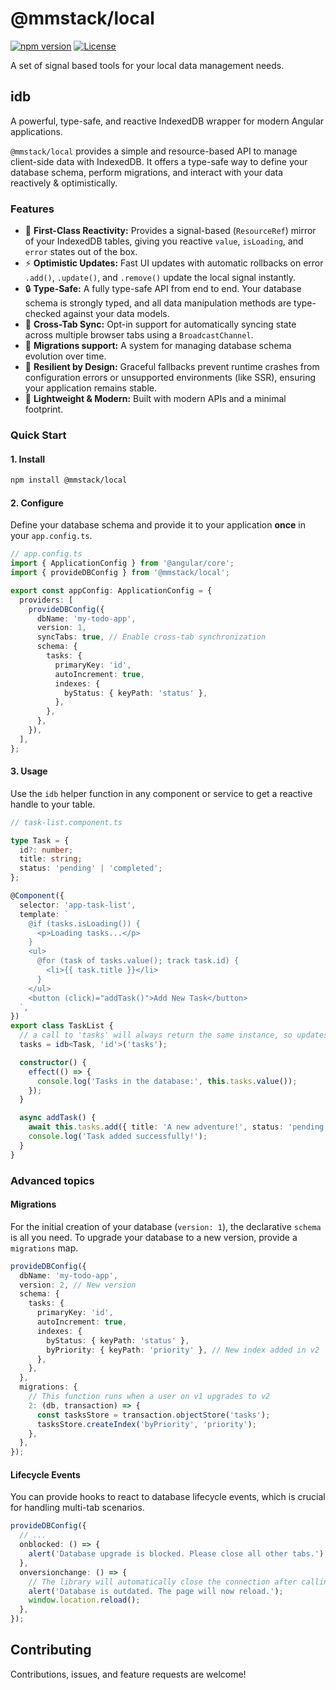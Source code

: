 # @mmstack/local

[![npm version](https://badge.fury.io/js/%40mmstack%2Flocal.svg)](https://www.npmjs.com/package/@mmstack/local)
[![License](https://img.shields.io/badge/license-MIT-blue.svg)](https://github.com/mihajm/mmstack/blob/master/packages/form/core/LICENSE)

A set of signal based tools for your local data management needs.

## idb

A powerful, type-safe, and reactive IndexedDB wrapper for modern Angular applications.

`@mmstack/local` provides a simple and resource-based API to manage client-side data with IndexedDB. It offers a type-safe way to define your database schema, perform migrations, and interact with your data reactively & optimistically.

### Features

- 🚀 **First-Class Reactivity:** Provides a signal-based (`ResourceRef`) mirror of your IndexedDB tables, giving you reactive `value`, `isLoading`, and `error` states out of the box.
- ⚡️ **Optimistic Updates:** Fast UI updates with automatic rollbacks on error `.add()`, `.update()`, and `.remove()` update the local signal instantly.
- 🔒 **Type-Safe:** A fully type-safe API from end to end. Your database schema is strongly typed, and all data manipulation methods are type-checked against your data models.
- 🔄 **Cross-Tab Sync:** Opt-in support for automatically syncing state across multiple browser tabs using a `BroadcastChannel`.
- 🔧 **Migrations support:** A system for managing database schema evolution over time.
- 💪 **Resilient by Design:** Graceful fallbacks prevent runtime crashes from configuration errors or unsupported environments (like SSR), ensuring your application remains stable.
- 🍃 **Lightweight & Modern:** Built with modern APIs and a minimal footprint.

### Quick Start

#### 1. Install

```bash
npm install @mmstack/local
```

#### 2. Configure

Define your database schema and provide it to your application **once** in your `app.config.ts`.

```typescript
// app.config.ts
import { ApplicationConfig } from '@angular/core';
import { provideDBConfig } from '@mmstack/local';

export const appConfig: ApplicationConfig = {
  providers: [
    provideDBConfig({
      dbName: 'my-todo-app',
      version: 1,
      syncTabs: true, // Enable cross-tab synchronization
      schema: {
        tasks: {
          primaryKey: 'id',
          autoIncrement: true,
          indexes: {
            byStatus: { keyPath: 'status' },
          },
        },
      },
    }),
  ],
};
```

#### 3. Usage

Use the `idb` helper function in any component or service to get a reactive handle to your table.

```typescript
// task-list.component.ts

type Task = {
  id?: number;
  title: string;
  status: 'pending' | 'completed';
};

@Component({
  selector: 'app-task-list',
  template: `
    @if (tasks.isLoading()) {
      <p>Loading tasks...</p>
    }
    <ul>
      @for (task of tasks.value(); track task.id) {
        <li>{{ task.title }}</li>
      }
    </ul>
    <button (click)="addTask()">Add New Task</button>
  `,
})
export class TaskList {
  // a call to 'tasks' will always return the same instance, so updates happen across the entire application
  tasks = idb<Task, 'id'>('tasks');

  constructor() {
    effect(() => {
      console.log('Tasks in the database:', this.tasks.value());
    });
  }

  async addTask() {
    await this.tasks.add({ title: 'A new adventure!', status: 'pending' });
    console.log('Task added successfully!');
  }
}
```

### Advanced topics

#### Migrations

For the initial creation of your database (`version: 1`), the declarative `schema` is all you need. To upgrade your database to a new version, provide a `migrations` map.

```typescript
provideDBConfig({
  dbName: 'my-todo-app',
  version: 2, // New version
  schema: {
    tasks: {
      primaryKey: 'id',
      autoIncrement: true,
      indexes: {
        byStatus: { keyPath: 'status' },
        byPriority: { keyPath: 'priority' }, // New index added in v2
      },
    },
  },
  migrations: {
    // This function runs when a user on v1 upgrades to v2
    2: (db, transaction) => {
      const tasksStore = transaction.objectStore('tasks');
      tasksStore.createIndex('byPriority', 'priority');
    },
  },
});
```

#### Lifecycle Events

You can provide hooks to react to database lifecycle events, which is crucial for handling multi-tab scenarios.

```typescript
provideDBConfig({
  // ...
  onblocked: () => {
    alert('Database upgrade is blocked. Please close all other tabs.');
  },
  onversionchange: () => {
    // The library will automatically close the connection after calling this.
    alert('Database is outdated. The page will now reload.');
    window.location.reload();
  },
});
```

## Contributing

Contributions, issues, and feature requests are welcome!
